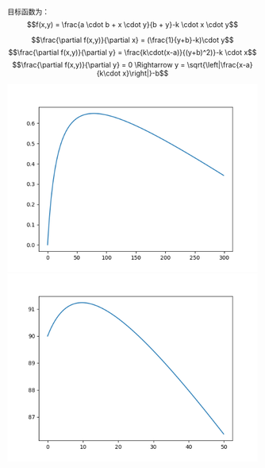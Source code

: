 目标函数为：
$$f(x,y) = \frac{a \cdot b + x \cdot y}{b + y}-k \cdot x \cdot y$$

$$\frac{\partial f(x,y)}{\partial x} = (\frac{1}{y+b}-k)\cdot y$$
$$\frac{\partial f(x,y)}{\partial y} = \frac{k\cdot(x-a)}{(y+b)^2)}-k \cdot x$$
$$\frac{\partial f(x,y)}{\partial y} = 0 \Rightarrow y = \sqrt{\left|\frac{x-a}{k\cdot x}\right|}-b$$

![fig](1.png)
![fig](2.png)
